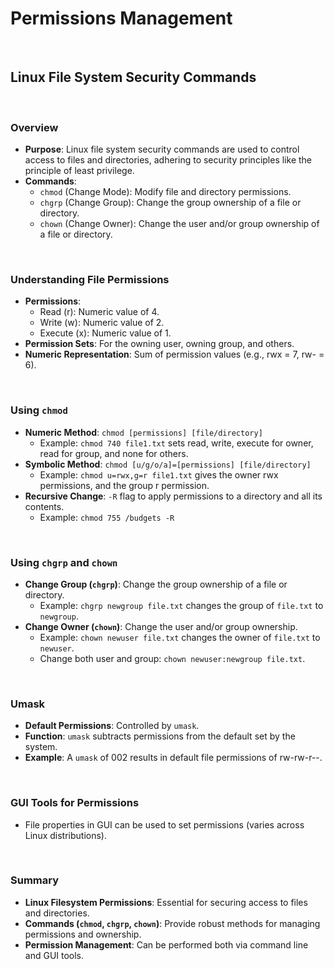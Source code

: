 # Permissions Management

<br>

## Linux File System Security Commands

<br>

### Overview

- **Purpose**: Linux file system security commands are used to control access to files and directories, adhering to security principles like the principle of least privilege.
- **Commands**:
  - `chmod` (Change Mode): Modify file and directory permissions.
  - `chgrp` (Change Group): Change the group ownership of a file or directory.
  - `chown` (Change Owner): Change the user and/or group ownership of a file or directory.

<br>

### Understanding File Permissions

- **Permissions**:
  - Read (r): Numeric value of 4.
  - Write (w): Numeric value of 2.
  - Execute (x): Numeric value of 1.
- **Permission Sets**: For the owning user, owning group, and others.
- **Numeric Representation**: Sum of permission values (e.g., rwx = 7, rw- = 6).

<br>

### Using `chmod`

- **Numeric Method**: `chmod [permissions] [file/directory]`
  - Example: `chmod 740 file1.txt` sets read, write, execute for owner, read for group, and none for others.
- **Symbolic Method**: `chmod [u/g/o/a]=[permissions] [file/directory]`
  - Example: `chmod u=rwx,g=r file1.txt` gives the owner rwx permissions, and the group r permission.
- **Recursive Change**: `-R` flag to apply permissions to a directory and all its contents.
  - Example: `chmod 755 /budgets -R`

<br>

### Using `chgrp` and `chown`

- **Change Group (`chgrp`)**: Change the group ownership of a file or directory.
  - Example: `chgrp newgroup file.txt` changes the group of `file.txt` to `newgroup`.
- **Change Owner (`chown`)**: Change the user and/or group ownership.
  - Example: `chown newuser file.txt` changes the owner of `file.txt` to `newuser`.
  - Change both user and group: `chown newuser:newgroup file.txt`.

<br>

### Umask

- **Default Permissions**: Controlled by `umask`.
- **Function**: `umask` subtracts permissions from the default set by the system.
- **Example**: A `umask` of 002 results in default file permissions of rw-rw-r--.

<br>

### GUI Tools for Permissions

- File properties in GUI can be used to set permissions (varies across Linux distributions).

<br>

### Summary

- **Linux Filesystem Permissions**: Essential for securing access to files and directories.
- **Commands (`chmod`, `chgrp`, `chown`)**: Provide robust methods for managing permissions and ownership.
- **Permission Management**: Can be performed both via command line and GUI tools.


